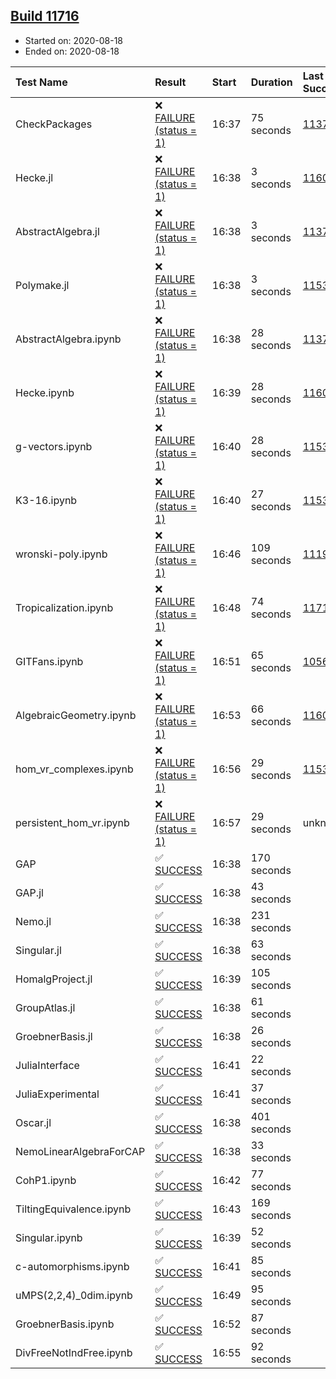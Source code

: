 ## [Build 11716](https://oscarci.mathematik.uni-kl.de/job/oscar/11716/)

* Started on: 2020-08-18
* Ended on: 2020-08-18

| Test Name    | Result | Start | Duration | Last Success | First Failure |
|:-------------|:-------|:------|:---------|:-------------|:--------------|
| CheckPackages | ❌ [FAILURE (status = 1)](https://oscarci.mathematik.uni-kl.de/job/oscar/11716/artifact/logs/build-11716/CheckPackages.log) | 16:37 | 75 seconds | [11376](https://oscarci.mathematik.uni-kl.de/job/oscar/11376/) | [11377](https://oscarci.mathematik.uni-kl.de/job/oscar/11377/) |
| Hecke.jl | ❌ [FAILURE (status = 1)](https://oscarci.mathematik.uni-kl.de/job/oscar/11716/artifact/logs/build-11716/Hecke.jl.log) | 16:38 | 3 seconds | [11602](https://oscarci.mathematik.uni-kl.de/job/oscar/11602/) | [11603](https://oscarci.mathematik.uni-kl.de/job/oscar/11603/) |
| AbstractAlgebra.jl | ❌ [FAILURE (status = 1)](https://oscarci.mathematik.uni-kl.de/job/oscar/11716/artifact/logs/build-11716/AbstractAlgebra.jl.log) | 16:38 | 3 seconds | [11376](https://oscarci.mathematik.uni-kl.de/job/oscar/11376/) | [11377](https://oscarci.mathematik.uni-kl.de/job/oscar/11377/) |
| Polymake.jl | ❌ [FAILURE (status = 1)](https://oscarci.mathematik.uni-kl.de/job/oscar/11716/artifact/logs/build-11716/Polymake.jl.log) | 16:38 | 3 seconds | [11532](https://oscarci.mathematik.uni-kl.de/job/oscar/11532/) | [11533](https://oscarci.mathematik.uni-kl.de/job/oscar/11533/) |
| AbstractAlgebra.ipynb | ❌ [FAILURE (status = 1)](https://oscarci.mathematik.uni-kl.de/job/oscar/11716/artifact/logs/build-11716/AbstractAlgebra.ipynb.log) | 16:38 | 28 seconds | [11376](https://oscarci.mathematik.uni-kl.de/job/oscar/11376/) | [11377](https://oscarci.mathematik.uni-kl.de/job/oscar/11377/) |
| Hecke.ipynb | ❌ [FAILURE (status = 1)](https://oscarci.mathematik.uni-kl.de/job/oscar/11716/artifact/logs/build-11716/Hecke.ipynb.log) | 16:39 | 28 seconds | [11602](https://oscarci.mathematik.uni-kl.de/job/oscar/11602/) | [11603](https://oscarci.mathematik.uni-kl.de/job/oscar/11603/) |
| g-vectors.ipynb | ❌ [FAILURE (status = 1)](https://oscarci.mathematik.uni-kl.de/job/oscar/11716/artifact/logs/build-11716/g-vectors.ipynb.log) | 16:40 | 28 seconds | [11532](https://oscarci.mathematik.uni-kl.de/job/oscar/11532/) | [11533](https://oscarci.mathematik.uni-kl.de/job/oscar/11533/) |
| K3-16.ipynb | ❌ [FAILURE (status = 1)](https://oscarci.mathematik.uni-kl.de/job/oscar/11716/artifact/logs/build-11716/K3-16.ipynb.log) | 16:40 | 27 seconds | [11532](https://oscarci.mathematik.uni-kl.de/job/oscar/11532/) | [11533](https://oscarci.mathematik.uni-kl.de/job/oscar/11533/) |
| wronski-poly.ipynb | ❌ [FAILURE (status = 1)](https://oscarci.mathematik.uni-kl.de/job/oscar/11716/artifact/logs/build-11716/wronski-poly.ipynb.log) | 16:46 | 109 seconds | [11192](https://oscarci.mathematik.uni-kl.de/job/oscar/11192/) | [11193](https://oscarci.mathematik.uni-kl.de/job/oscar/11193/) |
| Tropicalization.ipynb | ❌ [FAILURE (status = 1)](https://oscarci.mathematik.uni-kl.de/job/oscar/11716/artifact/logs/build-11716/Tropicalization.ipynb.log) | 16:48 | 74 seconds | [11715](https://oscarci.mathematik.uni-kl.de/job/oscar/11715/) | [11716](https://oscarci.mathematik.uni-kl.de/job/oscar/11716/) |
| GITFans.ipynb | ❌ [FAILURE (status = 1)](https://oscarci.mathematik.uni-kl.de/job/oscar/11716/artifact/logs/build-11716/GITFans.ipynb.log) | 16:51 | 65 seconds | [10566](https://oscarci.mathematik.uni-kl.de/job/oscar/10566/) | [10567](https://oscarci.mathematik.uni-kl.de/job/oscar/10567/) |
| AlgebraicGeometry.ipynb | ❌ [FAILURE (status = 1)](https://oscarci.mathematik.uni-kl.de/job/oscar/11716/artifact/logs/build-11716/AlgebraicGeometry.ipynb.log) | 16:53 | 66 seconds | [11602](https://oscarci.mathematik.uni-kl.de/job/oscar/11602/) | [11603](https://oscarci.mathematik.uni-kl.de/job/oscar/11603/) |
| hom_vr_complexes.ipynb | ❌ [FAILURE (status = 1)](https://oscarci.mathematik.uni-kl.de/job/oscar/11716/artifact/logs/build-11716/hom_vr_complexes.ipynb.log) | 16:56 | 29 seconds | [11532](https://oscarci.mathematik.uni-kl.de/job/oscar/11532/) | [11533](https://oscarci.mathematik.uni-kl.de/job/oscar/11533/) |
| persistent_hom_vr.ipynb | ❌ [FAILURE (status = 1)](https://oscarci.mathematik.uni-kl.de/job/oscar/11716/artifact/logs/build-11716/persistent_hom_vr.ipynb.log) | 16:57 | 29 seconds | unknown | unknown |
| GAP | ✅ [SUCCESS](https://oscarci.mathematik.uni-kl.de/job/oscar/11716/artifact/logs/build-11716/GAP.log) | 16:38 | 170 seconds |  |  |
| GAP.jl | ✅ [SUCCESS](https://oscarci.mathematik.uni-kl.de/job/oscar/11716/artifact/logs/build-11716/GAP.jl.log) | 16:38 | 43 seconds |  |  |
| Nemo.jl | ✅ [SUCCESS](https://oscarci.mathematik.uni-kl.de/job/oscar/11716/artifact/logs/build-11716/Nemo.jl.log) | 16:38 | 231 seconds |  |  |
| Singular.jl | ✅ [SUCCESS](https://oscarci.mathematik.uni-kl.de/job/oscar/11716/artifact/logs/build-11716/Singular.jl.log) | 16:38 | 63 seconds |  |  |
| HomalgProject.jl | ✅ [SUCCESS](https://oscarci.mathematik.uni-kl.de/job/oscar/11716/artifact/logs/build-11716/HomalgProject.jl.log) | 16:39 | 105 seconds |  |  |
| GroupAtlas.jl | ✅ [SUCCESS](https://oscarci.mathematik.uni-kl.de/job/oscar/11716/artifact/logs/build-11716/GroupAtlas.jl.log) | 16:38 | 61 seconds |  |  |
| GroebnerBasis.jl | ✅ [SUCCESS](https://oscarci.mathematik.uni-kl.de/job/oscar/11716/artifact/logs/build-11716/GroebnerBasis.jl.log) | 16:38 | 26 seconds |  |  |
| JuliaInterface | ✅ [SUCCESS](https://oscarci.mathematik.uni-kl.de/job/oscar/11716/artifact/logs/build-11716/JuliaInterface.log) | 16:41 | 22 seconds |  |  |
| JuliaExperimental | ✅ [SUCCESS](https://oscarci.mathematik.uni-kl.de/job/oscar/11716/artifact/logs/build-11716/JuliaExperimental.log) | 16:41 | 37 seconds |  |  |
| Oscar.jl | ✅ [SUCCESS](https://oscarci.mathematik.uni-kl.de/job/oscar/11716/artifact/logs/build-11716/Oscar.jl.log) | 16:38 | 401 seconds |  |  |
| NemoLinearAlgebraForCAP | ✅ [SUCCESS](https://oscarci.mathematik.uni-kl.de/job/oscar/11716/artifact/logs/build-11716/NemoLinearAlgebraForCAP.log) | 16:38 | 33 seconds |  |  |
| CohP1.ipynb | ✅ [SUCCESS](https://oscarci.mathematik.uni-kl.de/job/oscar/11716/artifact/logs/build-11716/CohP1.ipynb.log) | 16:42 | 77 seconds |  |  |
| TiltingEquivalence.ipynb | ✅ [SUCCESS](https://oscarci.mathematik.uni-kl.de/job/oscar/11716/artifact/logs/build-11716/TiltingEquivalence.ipynb.log) | 16:43 | 169 seconds |  |  |
| Singular.ipynb | ✅ [SUCCESS](https://oscarci.mathematik.uni-kl.de/job/oscar/11716/artifact/logs/build-11716/Singular.ipynb.log) | 16:39 | 52 seconds |  |  |
| c-automorphisms.ipynb | ✅ [SUCCESS](https://oscarci.mathematik.uni-kl.de/job/oscar/11716/artifact/logs/build-11716/c-automorphisms.ipynb.log) | 16:41 | 85 seconds |  |  |
| uMPS(2,2,4)_0dim.ipynb | ✅ [SUCCESS](https://oscarci.mathematik.uni-kl.de/job/oscar/11716/artifact/logs/build-11716/uMPS-2-2-4-_0dim.ipynb.log) | 16:49 | 95 seconds |  |  |
| GroebnerBasis.ipynb | ✅ [SUCCESS](https://oscarci.mathematik.uni-kl.de/job/oscar/11716/artifact/logs/build-11716/GroebnerBasis.ipynb.log) | 16:52 | 87 seconds |  |  |
| DivFreeNotIndFree.ipynb | ✅ [SUCCESS](https://oscarci.mathematik.uni-kl.de/job/oscar/11716/artifact/logs/build-11716/DivFreeNotIndFree.ipynb.log) | 16:55 | 92 seconds |  |  |
